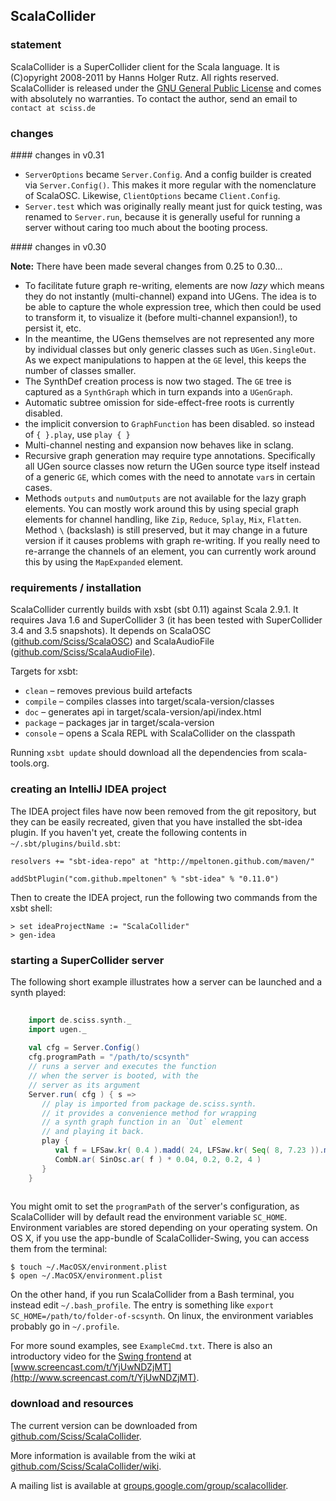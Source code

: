 ## ScalaCollider

### statement

ScalaCollider is a SuperCollider client for the Scala language. It is (C)opyright 2008-2011 by Hanns Holger Rutz. All rights reserved. ScalaCollider is released under the [GNU General Public License](http://github.com/Sciss/ScalaCollider/blob/master/licenses/ScalaCollider-License.txt) and comes with absolutely no warranties. To contact the author, send an email to `contact at sciss.de`

### changes

#### changes in v0.31

* `ServerOptions` became `Server.Config`. And a config builder is created via `Server.Config()`. This makes it more regular with the nomenclature of ScalaOSC. Likewise, `ClientOptions` became `Client.Config`.
* `Server.test` which was originally really meant just for quick testing, was renamed to `Server.run`, because it is generally useful for running a server without caring too much about the booting process.

#### changes in v0.30

__Note:__ There have been made several changes from 0.25 to 0.30...

* To facilitate future graph re-writing, elements are now _lazy_ which means they do not instantly (multi-channel) expand into UGens. The idea is to be able to capture the whole expression tree, which then could be used to transform it, to visualize it (before multi-channel expansion!), to persist it, etc.
* In the meantime, the UGens themselves are not represented any more by individual classes but only generic classes such as `UGen.SingleOut`. As we expect manipulations to happen at the `GE` level, this keeps the number of classes smaller.
* The SynthDef creation process is now two staged. The `GE` tree is captured as a `SynthGraph` which in turn expands into a `UGenGraph`.
* Automatic subtree omission for side-effect-free roots is currently disabled.
* the implicit conversion to `GraphFunction` has been disabled. so instead of `{ }.play`, use `play { }`
* Multi-channel nesting and expansion now behaves like in sclang.
* Recursive graph generation may require type annotations. Specifically all UGen source classes now return the UGen source type itself instead of a generic `GE`, which comes with the need to annotate `var`s in certain cases.
* Methods `outputs` and `numOutputs` are not available for the lazy graph elements. You can mostly work around this by using special graph elements for channel handling, like `Zip`, `Reduce`, `Splay`, `Mix`, `Flatten`. Method `\` (backslash) is still preserved, but it may change in a future version if it causes problems with graph re-writing. If you really need to re-arrange the channels of an element, you can currently work around this by using the `MapExpanded` element.

### requirements / installation

ScalaCollider currently builds with xsbt (sbt 0.11) against Scala 2.9.1. It requires Java 1.6 and SuperCollider 3 (it has been tested with SuperCollider 3.4 and 3.5 snapshots). It depends on ScalaOSC ([github.com/Sciss/ScalaOSC](http://github.com/Sciss/ScalaOSC)) and ScalaAudioFile ([github.com/Sciss/ScalaAudioFile](http://github.com/Sciss/ScalaAudioFile)).

Targets for xsbt:

* `clean` &ndash; removes previous build artefacts
* `compile` &ndash; compiles classes into target/scala-version/classes
* `doc` &ndash; generates api in target/scala-version/api/index.html
* `package` &ndash; packages jar in target/scala-version
* `console` &ndash; opens a Scala REPL with ScalaCollider on the classpath

Running `xsbt update` should download all the dependencies from scala-tools.org.

### creating an IntelliJ IDEA project

The IDEA project files have now been removed from the git repository, but they can be easily recreated, given that you have installed the sbt-idea plugin. If you haven't yet, create the following contents in `~/.sbt/plugins/build.sbt`:

    resolvers += "sbt-idea-repo" at "http://mpeltonen.github.com/maven/"
    
    addSbtPlugin("com.github.mpeltonen" % "sbt-idea" % "0.11.0")

Then to create the IDEA project, run the following two commands from the xsbt shell:

    > set ideaProjectName := "ScalaCollider"
    > gen-idea

### starting a SuperCollider server

The following short example illustrates how a server can be launched and a synth played:

```scala
    
    import de.sciss.synth._
    import ugen._
    
    val cfg = Server.Config()
    cfg.programPath = "/path/to/scsynth"
    // runs a server and executes the function
    // when the server is booted, with the
    // server as its argument 
    Server.run( cfg ) { s =>
       // play is imported from package de.sciss.synth.
       // it provides a convenience method for wrapping
       // a synth graph function in an `Out` element
       // and playing it back.
       play {
          val f = LFSaw.kr( 0.4 ).madd( 24, LFSaw.kr( Seq( 8, 7.23 )).madd( 3, 80 )).midicps
          CombN.ar( SinOsc.ar( f ) * 0.04, 0.2, 0.2, 4 )
       }
    }
    
```

You might omit to set the `programPath` of the server's configuration, as ScalaCollider will by default read the environment variable `SC_HOME`. Environment variables are stored depending on your operating system. On OS X, if you use the app-bundle of ScalaCollider-Swing, you can access them from the terminal:

    $ touch ~/.MacOSX/environment.plist
    $ open ~/.MacOSX/environment.plist

On the other hand, if you run ScalaCollider from a Bash terminal, you instead edit `~/.bash_profile`. The entry is something like `export SC_HOME=/path/to/folder-of-scsynth`. On linux, the environment variables probably go in `~/.profile`.

For more sound examples, see `ExampleCmd.txt`. There is also an introductory video for the [Swing frontend](http://github.com/Sciss/ScalaColliderSwing) at [www.screencast.com/t/YjUwNDZjMT](http://www.screencast.com/t/YjUwNDZjMT).

### download and resources

The current version can be downloaded from [github.com/Sciss/ScalaCollider](http://github.com/Sciss/ScalaCollider).

More information is available from the wiki at [github.com/Sciss/ScalaCollider/wiki](http://github.com/Sciss/ScalaCollider/wiki).

A mailing list is available at [groups.google.com/group/scalacollider](http://groups.google.com/group/scalacollider).
